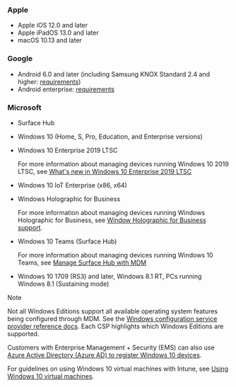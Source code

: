 ### Apple
- Apple iOS 12.0 and later
- Apple iPadOS 13.0 and later
- macOS 10.13 and later

### Google
- Android 6.0 and later (including Samsung KNOX Standard 2.4 and higher: [requirements](https://www.samsungknox.com/en/knox-platform/supported-devices/2.4+))
- Android enterprise: [requirements](https://support.google.com/work/android/topic/9428066)

### Microsoft

- Surface Hub
- Windows 10 (Home, S, Pro, Education, and Enterprise versions)
- Windows 10 Enterprise 2019 LTSC

  For more information about managing devices running Windows 10 2019 LTSC, see [What's new in Windows 10 Enterprise 2019 LTSC](/windows/whats-new/ltsc/whats-new-windows-10-2019)
  

- Windows 10 IoT Enterprise (x86, x64)
- Windows Holographic for Business

  For more information about managing devices running Windows Holographic for Business, see [Window Holographic for Business support](../fundamentals/windows-holographic-for-business.md).

- Windows 10 Teams (Surface Hub)

   For more information about managing devices running Windows 10 Teams, see [Manage Surface Hub with MDM](/surface-hub/manage-settings-with-mdm-for-surface-hub)
- Windows 10 1709 (RS3) and later, Windows 8.1 RT, PCs running Windows 8.1 (Sustaining mode)

> [!NOTE]
> Not all Windows Editions support all available operating system features being configured through MDM. See the [Windows configuration service provider reference docs](/windows/configuration/provisioning-packages/how-it-pros-can-use-configuration-service-providers). Each CSP highlights which Windows Editions are supported.

Customers with Enterprise Management + Security  (EMS) can also use [Azure Active Directory (Azure AD) to register Windows 10 devices](/intune/windows-enroll).

For guidelines on using Windows 10 virtual machines with Intune, see [Using Windows 10 virtual machines](../fundamentals/windows-10-virtual-machines.md).
